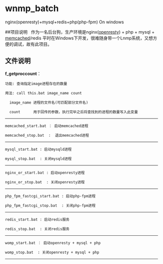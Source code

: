 # wnmp_batch
nginx(openresty)+mysql+redis+php(php-fpm) On windows


##项目说明
&nbsp;&nbsp;作为一名后台狗，生产环境是nginx([openresty][]) + php + mysql + [memcached][]/redis
平时在Windows下开发，很难随身带一个Lnmp系统，又想方便的调试，故有此项目。


## 文件说明
 
   **f_getproccount**：

	功能: 查询指定image进程存在的数量
	
	用法: call this.bat image_name count
	
	  image_name 进程的文件名(可匹配部分文件名)
	
	  count      用于回传的参数，执行完毕之后将查找到的进程的数量写入此变量

***

	memcached_start.bat ： 启动memcached进程
	
	memcached_stop.bat  :  退出memcached进程

---
	mysql_start.bat : 启动mysqld进程
	
	mysql_stop.bat  : 关闭mysqld进程

---
	nginx_or_start.bat : 启动openresty进程
	
	nginx_or_stop.bat  : 关闭openresty进程

---
	php_fpm_fastcgi_start.bat : 启动php-fpm进程
	
	php_fpm_fastcgi_stop.bat  : 关闭php-fpm进程

---
	redis_start.bat : 启动redis服务
	
	redis_stop.bat  : 关闭redis服务

---
	womp_start.bat ： 启动openresty + mysql + php
	
	womp_stop.bat  : 关闭openresty + mysql + php

***
[openresty]: http://openresty.org/ "带有lua脚本二次开发功能的nginx，详情参考官网"
[memcached]: http://baike.baidu.com/item/memcached "已被redis替换"